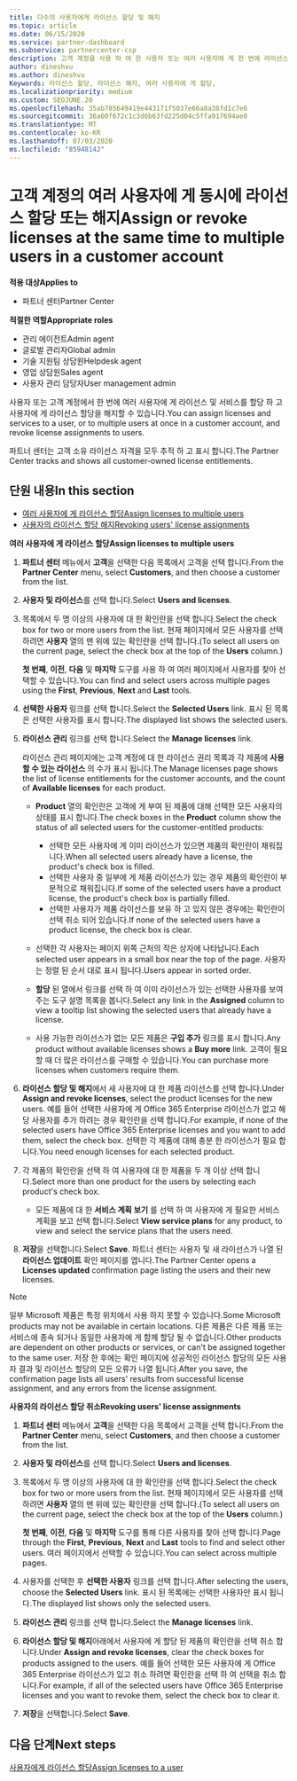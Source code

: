 ```yaml
---
title: 다수의 사용자에게 라이선스 할당 및 해지
ms.topic: article
ms.date: 06/15/2020
ms.service: partner-dashboard
ms.subservice: partnercenter-csp
description: 고객 계정을 사용 하 여 한 사용자 또는 여러 사용자에 게 한 번에 라이선스 및 서비스를 할당 하거나 해지 하는 방법에 대해 알아봅니다.
author: dineshvu
ms.author: dineshvu
Keywords: 라이선스 할당, 라이선스 해지, 여러 사용자에 게 할당,
ms.localizationpriority: medium
ms.custom: SEOJUNE.20
ms.openlocfilehash: 35ab785649419e443171f5037e66a8a38fd1c7e6
ms.sourcegitcommit: 36a60f672c1c3d6b63fd225d04c5ffa917694ae0
ms.translationtype: MT
ms.contentlocale: ko-KR
ms.lasthandoff: 07/03/2020
ms.locfileid: "85948142"
---
```

# <a name="assign-or-revoke-licenses-at-the-same-time-to-multiple-users-in-a-customer-account"></a><span data-ttu-id="7d84e-104">고객 계정의 여러 사용자에 게 동시에 라이선스 할당 또는 해지</span><span class="sxs-lookup"><span data-stu-id="7d84e-104">Assign or revoke licenses at the same time to multiple users in a customer account</span></span>

<span data-ttu-id="7d84e-105">**적용 대상**</span><span class="sxs-lookup"><span data-stu-id="7d84e-105">**Applies to**</span></span>

- <span data-ttu-id="7d84e-106">파트너 센터</span><span class="sxs-lookup"><span data-stu-id="7d84e-106">Partner Center</span></span>

<span data-ttu-id="7d84e-107">**적절한 역할**</span><span class="sxs-lookup"><span data-stu-id="7d84e-107">**Appropriate roles**</span></span>

- <span data-ttu-id="7d84e-108">관리 에이전트</span><span class="sxs-lookup"><span data-stu-id="7d84e-108">Admin agent</span></span>
- <span data-ttu-id="7d84e-109">글로벌 관리자</span><span class="sxs-lookup"><span data-stu-id="7d84e-109">Global admin</span></span>
- <span data-ttu-id="7d84e-110">기술 지원팀 상담원</span><span class="sxs-lookup"><span data-stu-id="7d84e-110">Helpdesk agent</span></span>
- <span data-ttu-id="7d84e-111">영업 상담원</span><span class="sxs-lookup"><span data-stu-id="7d84e-111">Sales agent</span></span>
- <span data-ttu-id="7d84e-112">사용자 관리 담당자</span><span class="sxs-lookup"><span data-stu-id="7d84e-112">User management admin</span></span>

<span data-ttu-id="7d84e-113">사용자 또는 고객 계정에서 한 번에 여러 사용자에 게 라이선스 및 서비스를 할당 하 고 사용자에 게 라이선스 할당을 해지할 수 있습니다.</span><span class="sxs-lookup"><span data-stu-id="7d84e-113">You can assign licenses and services to a user, or to multiple users at once in a customer account, and revoke license assignments to users.</span></span>

<span data-ttu-id="7d84e-114">파트너 센터는 고객 소유 라이선스 자격을 모두 추적 하 고 표시 합니다.</span><span class="sxs-lookup"><span data-stu-id="7d84e-114">The Partner Center tracks and shows all customer-owned license entitlements.</span></span>

## <a name="in-this-section"></a><span data-ttu-id="7d84e-115">단원 내용</span><span class="sxs-lookup"><span data-stu-id="7d84e-115">In this section</span></span>


- [<span data-ttu-id="7d84e-116">여러 사용자에 게 라이선스 할당</span><span class="sxs-lookup"><span data-stu-id="7d84e-116">Assign licenses to multiple users</span></span>](#assign-licenses-to-groups)
- [<span data-ttu-id="7d84e-117">사용자의 라이선스 할당 해지</span><span class="sxs-lookup"><span data-stu-id="7d84e-117">Revoking users' license assignments</span></span>](#revoking-licenses)

<a href="" id="assign-licenses-to-groups"></a>
<span data-ttu-id="7d84e-118">**여러 사용자에 게 라이선스 할당**</span><span class="sxs-lookup"><span data-stu-id="7d84e-118">**Assign licenses to multiple users**</span></span>

1. <span data-ttu-id="7d84e-119">**파트너 센터** 메뉴에서 **고객**을 선택한 다음 목록에서 고객을 선택 합니다.</span><span class="sxs-lookup"><span data-stu-id="7d84e-119">From the **Partner Center** menu, select **Customers**, and then choose a customer from the list.</span></span>

2. <span data-ttu-id="7d84e-120">**사용자 및 라이선스**를 선택 합니다.</span><span class="sxs-lookup"><span data-stu-id="7d84e-120">Select **Users and licenses**.</span></span>

3. <span data-ttu-id="7d84e-121">목록에서 두 명 이상의 사용자에 대 한 확인란을 선택 합니다.</span><span class="sxs-lookup"><span data-stu-id="7d84e-121">Select the check box for two or more users from the list.</span></span> <span data-ttu-id="7d84e-122">현재 페이지에서 모든 사용자를 선택 하려면 **사용자** 열의 맨 위에 있는 확인란을 선택 합니다.</span><span class="sxs-lookup"><span data-stu-id="7d84e-122">(To select all users on the current page, select the check box at the top of the **Users** column.)</span></span>

    <span data-ttu-id="7d84e-123">**첫 번째**, **이전**, **다음** 및 **마지막** 도구를 사용 하 여 여러 페이지에서 사용자를 찾아 선택할 수 있습니다.</span><span class="sxs-lookup"><span data-stu-id="7d84e-123">You can find and select users across multiple pages using the **First**, **Previous**, **Next** and **Last** tools.</span></span>

4. <span data-ttu-id="7d84e-124">**선택한 사용자** 링크를 선택 합니다.</span><span class="sxs-lookup"><span data-stu-id="7d84e-124">Select the **Selected Users** link.</span></span> <span data-ttu-id="7d84e-125">표시 된 목록은 선택한 사용자를 표시 합니다.</span><span class="sxs-lookup"><span data-stu-id="7d84e-125">The displayed list shows the selected users.</span></span>

5. <span data-ttu-id="7d84e-126">**라이선스 관리** 링크를 선택 합니다.</span><span class="sxs-lookup"><span data-stu-id="7d84e-126">Select the **Manage licenses** link.</span></span>

    <span data-ttu-id="7d84e-127">라이선스 관리 페이지에는 고객 계정에 대 한 라이선스 권리 목록과 각 제품에 **사용할 수 있는 라이선스** 의 수가 표시 됩니다.</span><span class="sxs-lookup"><span data-stu-id="7d84e-127">The Manage licenses page shows the list of license entitlements for the customer accounts, and the count of **Available licenses** for each product.</span></span>

    -   <span data-ttu-id="7d84e-128">**Product** 열의 확인란은 고객에 게 부여 된 제품에 대해 선택한 모든 사용자의 상태를 표시 합니다.</span><span class="sxs-lookup"><span data-stu-id="7d84e-128">The check boxes in the **Product** column show the status of all selected users for the customer-entitled products:</span></span>

        -   <span data-ttu-id="7d84e-129">선택한 모든 사용자에 게 이미 라이선스가 있으면 제품의 확인란이 채워집니다.</span><span class="sxs-lookup"><span data-stu-id="7d84e-129">When all selected users already have a license, the product's check box is filled.</span></span>
        -   <span data-ttu-id="7d84e-130">선택한 사용자 중 일부에 게 제품 라이선스가 있는 경우 제품의 확인란이 부분적으로 채워집니다.</span><span class="sxs-lookup"><span data-stu-id="7d84e-130">If some of the selected users have a product license, the product's check box is partially filled.</span></span>
        -   <span data-ttu-id="7d84e-131">선택한 사용자가 제품 라이선스를 보유 하 고 있지 않은 경우에는 확인란이 선택 취소 되어 있습니다.</span><span class="sxs-lookup"><span data-stu-id="7d84e-131">If none of the selected users have a product license, the check box is clear.</span></span>
    -   <span data-ttu-id="7d84e-132">선택한 각 사용자는 페이지 위쪽 근처의 작은 상자에 나타납니다.</span><span class="sxs-lookup"><span data-stu-id="7d84e-132">Each selected user appears in a small box near the top of the page.</span></span> <span data-ttu-id="7d84e-133">사용자는 정렬 된 순서 대로 표시 됩니다.</span><span class="sxs-lookup"><span data-stu-id="7d84e-133">Users appear in sorted order.</span></span>

    -   <span data-ttu-id="7d84e-134">**할당** 된 열에서 링크를 선택 하 여 이미 라이선스가 있는 선택한 사용자를 보여 주는 도구 설명 목록을 봅니다.</span><span class="sxs-lookup"><span data-stu-id="7d84e-134">Select any link in the **Assigned** column to view a tooltip list showing the selected users that already have a license.</span></span>

    -   <span data-ttu-id="7d84e-135">사용 가능한 라이선스가 없는 모든 제품은 **구입 추가** 링크를 표시 합니다.</span><span class="sxs-lookup"><span data-stu-id="7d84e-135">Any product without available licenses shows a **Buy more** link.</span></span> <span data-ttu-id="7d84e-136">고객이 필요할 때 더 많은 라이선스를 구매할 수 있습니다.</span><span class="sxs-lookup"><span data-stu-id="7d84e-136">You can purchase more licenses when customers require them.</span></span>

6.  <span data-ttu-id="7d84e-137">**라이선스 할당 및 해지**에서 새 사용자에 대 한 제품 라이선스를 선택 합니다.</span><span class="sxs-lookup"><span data-stu-id="7d84e-137">Under **Assign and revoke licenses**, select the product licenses for the new users.</span></span> <span data-ttu-id="7d84e-138">예를 들어 선택한 사용자에 게 Office 365 Enterprise 라이선스가 없고 해당 사용자를 추가 하려는 경우 확인란을 선택 합니다.</span><span class="sxs-lookup"><span data-stu-id="7d84e-138">For example, if none of the selected users have Office 365 Enterprise licenses and you want to add them, select the check box.</span></span> <span data-ttu-id="7d84e-139">선택한 각 제품에 대해 충분 한 라이선스가 필요 합니다.</span><span class="sxs-lookup"><span data-stu-id="7d84e-139">You need enough licenses for each selected product.</span></span>

7. <span data-ttu-id="7d84e-140">각 제품의 확인란을 선택 하 여 사용자에 대 한 제품을 두 개 이상 선택 합니다.</span><span class="sxs-lookup"><span data-stu-id="7d84e-140">Select more than one product for the users by selecting each product's check box.</span></span>
    -   <span data-ttu-id="7d84e-141">모든 제품에 대 한 **서비스 계획 보기** 를 선택 하 여 사용자에 게 필요한 서비스 계획을 보고 선택 합니다.</span><span class="sxs-lookup"><span data-stu-id="7d84e-141">Select **View service plans** for any product, to view and select the service plans that the users need.</span></span>

8. <span data-ttu-id="7d84e-142">**저장**을 선택합니다.</span><span class="sxs-lookup"><span data-stu-id="7d84e-142">Select **Save**.</span></span> <span data-ttu-id="7d84e-143">파트너 센터는 사용자 및 새 라이선스가 나열 된 **라이선스 업데이트** 확인 페이지를 엽니다.</span><span class="sxs-lookup"><span data-stu-id="7d84e-143">The Partner Center opens a **Licenses updated** confirmation page listing the users and their new licenses.</span></span>

>[!NOTE]
><span data-ttu-id="7d84e-144">일부 Microsoft 제품은 특정 위치에서 사용 하지 못할 수 있습니다.</span><span class="sxs-lookup"><span data-stu-id="7d84e-144">Some Microsoft products may not be available in certain locations.</span></span> <span data-ttu-id="7d84e-145">다른 제품은 다른 제품 또는 서비스에 종속 되거나 동일한 사용자에 게 함께 할당 될 수 없습니다.</span><span class="sxs-lookup"><span data-stu-id="7d84e-145">Other products are dependent on other products or services, or can't be assigned together to the same user.</span></span> <span data-ttu-id="7d84e-146">저장 한 후에는 확인 페이지에 성공적인 라이선스 할당의 모든 사용자 결과 및 라이선스 할당의 모든 오류가 나열 됩니다.</span><span class="sxs-lookup"><span data-stu-id="7d84e-146">After you save, the confirmation page lists all users' results from successful license assignment, and any errors from the license assignment.</span></span>


<a href="" id="revoking-licenses"></a>
<span data-ttu-id="7d84e-147">**사용자의 라이선스 할당 취소**</span><span class="sxs-lookup"><span data-stu-id="7d84e-147">**Revoking users' license assignments**</span></span>

1. <span data-ttu-id="7d84e-148">**파트너 센터** 메뉴에서 **고객**을 선택한 다음 목록에서 고객을 선택 합니다.</span><span class="sxs-lookup"><span data-stu-id="7d84e-148">From the **Partner Center** menu, select **Customers**, and then choose a customer from the list.</span></span>

2. <span data-ttu-id="7d84e-149">**사용자 및 라이선스**를 선택 합니다.</span><span class="sxs-lookup"><span data-stu-id="7d84e-149">Select **Users and licenses**.</span></span>

3. <span data-ttu-id="7d84e-150">목록에서 두 명 이상의 사용자에 대 한 확인란을 선택 합니다.</span><span class="sxs-lookup"><span data-stu-id="7d84e-150">Select the check box for two or more users from the list.</span></span> <span data-ttu-id="7d84e-151">현재 페이지에서 모든 사용자를 선택 하려면 **사용자** 열의 맨 위에 있는 확인란을 선택 합니다.</span><span class="sxs-lookup"><span data-stu-id="7d84e-151">(To select all users on the current page, select the check box at the top of the **Users** column.)</span></span>

    <span data-ttu-id="7d84e-152">**첫 번째**, **이전**, **다음** 및 **마지막** 도구를 통해 다른 사용자를 찾아 선택 합니다.</span><span class="sxs-lookup"><span data-stu-id="7d84e-152">Page through the **First**, **Previous**, **Next** and **Last** tools to find and select other users.</span></span> <span data-ttu-id="7d84e-153">여러 페이지에서 선택할 수 있습니다.</span><span class="sxs-lookup"><span data-stu-id="7d84e-153">You can select across multiple pages.</span></span>

4. <span data-ttu-id="7d84e-154">사용자를 선택한 후 **선택한 사용자** 링크를 선택 합니다.</span><span class="sxs-lookup"><span data-stu-id="7d84e-154">After selecting the users, choose the **Selected Users** link.</span></span> <span data-ttu-id="7d84e-155">표시 된 목록에는 선택한 사용자만 표시 됩니다.</span><span class="sxs-lookup"><span data-stu-id="7d84e-155">The displayed list shows only the selected users.</span></span>

5. <span data-ttu-id="7d84e-156">**라이선스 관리** 링크를 선택 합니다.</span><span class="sxs-lookup"><span data-stu-id="7d84e-156">Select the **Manage licenses** link.</span></span>

6. <span data-ttu-id="7d84e-157">**라이선스 할당 및 해지**아래에서 사용자에 게 할당 된 제품의 확인란을 선택 취소 합니다.</span><span class="sxs-lookup"><span data-stu-id="7d84e-157">Under **Assign and revoke licenses**, clear the check boxes for products assigned to the users.</span></span> <span data-ttu-id="7d84e-158">예를 들어 선택한 모든 사용자에 게 Office 365 Enterprise 라이선스가 있고 취소 하려면 확인란을 선택 하 여 선택을 취소 합니다.</span><span class="sxs-lookup"><span data-stu-id="7d84e-158">For example, if all of the selected users have Office 365 Enterprise licenses and you want to revoke them, select the check box to clear it.</span></span>

7. <span data-ttu-id="7d84e-159">**저장**을 선택합니다.</span><span class="sxs-lookup"><span data-stu-id="7d84e-159">Select **Save**.</span></span>

## <a name="next-steps"></a><span data-ttu-id="7d84e-160">다음 단계</span><span class="sxs-lookup"><span data-stu-id="7d84e-160">Next steps</span></span>

[<span data-ttu-id="7d84e-161">사용자에게 라이선스 할당</span><span class="sxs-lookup"><span data-stu-id="7d84e-161">Assign licenses to a user</span></span>](assign-licenses-to-users.md)